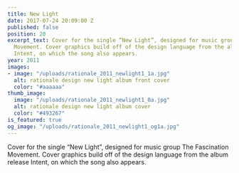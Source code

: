 ```yaml
---
title: New Light
date: 2017-07-24 20:09:00 Z
published: false
position: 20
excerpt_text: Cover for the single “New Light”, designed for music group The Fascination
  Movement. Cover graphics build off of the design language from the album release
  Intent, on which the song also appears.
year: 2011
images:
- image: "/uploads/rationale_2011_newlight1_1a.jpg"
  alt: rationale design new light album front cover
  color: "#aaaaaa"
thumb_image:
  image: "/uploads/rationale_2011_newlight1_0a.jpg"
  alt: rationale design new light album cover
  color: "#493267"
is_featured: true
og_image: "/uploads/rationale_2011_newlight1_og1a.jpg"
---
```


Cover for the single “New Light”, designed for music group The Fascination Movement. Cover graphics build off of the design language from the album release Intent, on which the song also appears.